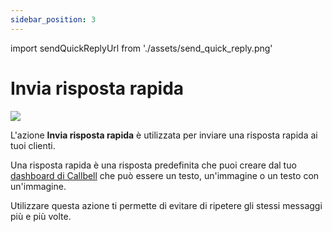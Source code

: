 ```yaml
---
sidebar_position: 3
---
```


import sendQuickReplyUrl from './assets/send_quick_reply.png'

# Invia risposta rapida

<img src={sendQuickReplyUrl} width={180} />

L'azione **Invia risposta rapida** è utilizzata per inviare una risposta rapida ai tuoi clienti.

Una risposta rapida è una risposta predefinita che puoi creare dal tuo [dashboard di Callbell](https://dash.callbell.eu/settings/templates) che può essere un testo, un'immagine o un testo con un'immagine.

Utilizzare questa azione ti permette di evitare di ripetere gli stessi messaggi più e più volte.